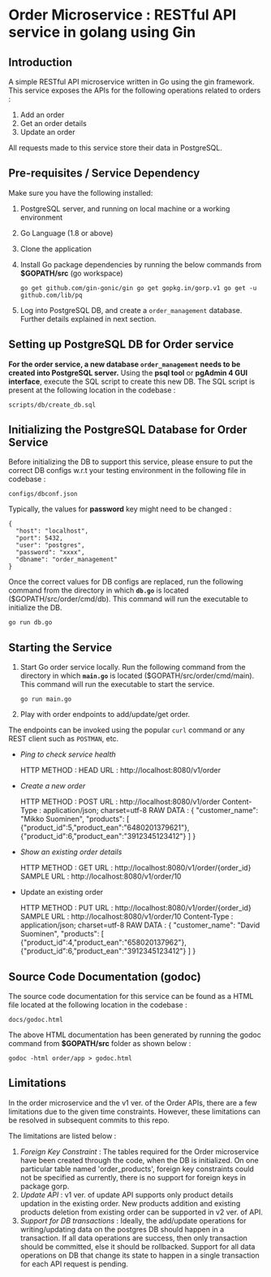 # Order Microservice : RESTful API service in golang using Gin
## Introduction

A simple RESTful API microservice written in Go using the gin framework. This service exposes the APIs for the following operations related to orders :
1. Add an order
2. Get an order details
3. Update an order

All requests made to this service store their data in PostgreSQL.

## Pre-requisites / Service Dependency

Make sure you have the following installed:

1. PostgreSQL server, and running on local machine or a working environment
2. Go Language (1.8 or above)
3. Clone the application
4. Install Go package dependencies by running the below commands from **$GOPATH/src** (go workspace)

    `go get github.com/gin-gonic/gin
    go get gopkg.in/gorp.v1
    go get -u github.com/lib/pq`
5. Log into PostgreSQL DB, and create a `order_management` database. Further details explained in next section.    

## Setting up PostgreSQL DB for Order service

**For the order service, a new database `order_management` needs to be created into PostgreSQL server.** Using the **psql tool** or **pgAdmin 4 GUI interface**, execute the SQL script to create this new DB. The SQL script is present at the following location in the codebase :
    
    scripts/db/create_db.sql

## Initializing the PostgreSQL Database for Order Service
Before initializing the DB to support this service, please ensure to put the correct DB configs w.r.t your testing environment in the following file in codebase :
    
    configs/dbconf.json
Typically, the values for **password** key might need to be changed : 
    
    {
      "host": "localhost",
      "port": 5432,
      "user": "postgres",
      "password": "xxxx",
      "dbname": "order_management"
    }
    
Once the correct values for DB configs are replaced, run the following command from the directory in which **`db.go`** is located ($GOPATH/src/order/cmd/db). This command will run the executable to initialize the DB.
    
    go run db.go

## Starting the Service
1. Start Go order service locally. Run the following command from the directory in which **`main.go`** is located ($GOPATH/src/order/cmd/main). This command will run the executable to start the service.
    
    `go run main.go`
    
2. Play with order endpoints to add/update/get order.

The endpoints can be invoked using the popular `curl` command or any REST client such as `POSTMAN`, etc.

* _Ping to check service health_
    
    
    HTTP METHOD : HEAD
    URL : http://localhost:8080/v1/order

* _Create a new order_

    
    HTTP METHOD : POST
    URL : http://localhost:8080/v1/order
    Content-Type : application/json; charset=utf-8
    RAW DATA : {
                 "customer_name": "Mikko Suominen",
                 "products": [
                   {"product_id":5,"product_ean":"6480201379621"},
                   {"product_id":6,"product_ean":"3912345123412"}
                 ]
               }

* _Show an existing order details_
    
    
    HTTP METHOD : GET
    URL : http://localhost:8080/v1/order/{order_id}
    SAMPLE URL : http://localhost:8080/v1/order/10

* Update an existing order
    
    
    HTTP METHOD : PUT
    URL : http://localhost:8080/v1/order/{order_id}
    SAMPLE URL : http://localhost:8080/v1/order/10
    Content-Type : application/json; charset=utf-8
    RAW DATA : {
                 "customer_name": "David Suominen",
                 "products": [
                   {"product_id":4,"product_ean":"658020137962"},
                   {"product_id":6,"product_ean":"3912345123412"}
                 ]
               }
               
## Source Code Documentation (godoc)

The source code documentation for this service can be found as a HTML file located at the following location in the codebase :

    docs/godoc.html

The above HTML documentation has been generated by running the godoc command from **$GOPATH/src** folder as shown below :

`godoc -html order/app > godoc.html`

## Limitations

In the order microservice and the v1 ver. of the Order APIs, there are a few limitations due to the given time constraints. However, these limitations can be resolved in subsequent commits to this repo.

The limitations are listed below :

1. _Foreign Key Constraint_ : The tables required for the Order microservice have been created through the code, when the DB is initialized. On one particular table named 'order_products', foreign key constraints could not be specified as currently, there is no support for foreign keys in package gorp.
2. _Update API_ : v1 ver. of update API supports only product details updation in the existing order. New products addition and existing products deletion from existing order can be supported in v2 ver. of API.
3. _Support for DB transactions_ : Ideally, the add/update operations for writing/updating data on the postgres DB should happen in a transaction. If all data operations are success, then only transaction should be committed, else it should be rollbacked. Support for all data operations on DB that change its state to happen in a single transaction for each API request is pending.
 